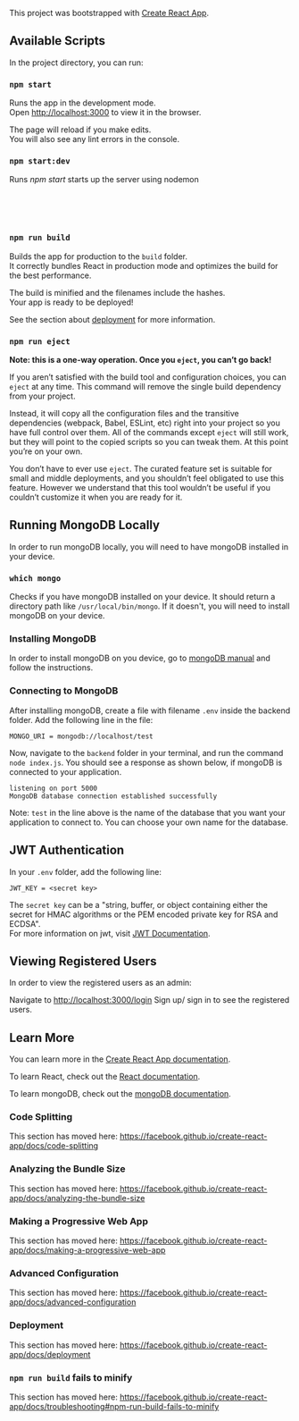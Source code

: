 This project was bootstrapped with [Create React App](https://github.com/facebook/create-react-app).

## Available Scripts

In the project directory, you can run:

### `npm start`

Runs the app in the development mode.<br />
Open [http://localhost:3000](http://localhost:3000) to view it in the browser.

The page will reload if you make edits.<br />
You will also see any lint errors in the console.

### `npm start:dev`

Runs *npm start* starts up the server using nodemon

<br />
<br />
<br />

### `npm run build`

Builds the app for production to the `build` folder.<br />
It correctly bundles React in production mode and optimizes the build for the best performance.

The build is minified and the filenames include the hashes.<br />
Your app is ready to be deployed!

See the section about [deployment](https://facebook.github.io/create-react-app/docs/deployment) for more information.

### `npm run eject`

**Note: this is a one-way operation. Once you `eject`, you can’t go back!**

If you aren’t satisfied with the build tool and configuration choices, you can `eject` at any time. This command will remove the single build dependency from your project.

Instead, it will copy all the configuration files and the transitive dependencies (webpack, Babel, ESLint, etc) right into your project so you have full control over them. All of the commands except `eject` will still work, but they will point to the copied scripts so you can tweak them. At this point you’re on your own.

You don’t have to ever use `eject`. The curated feature set is suitable for small and middle deployments, and you shouldn’t feel obligated to use this feature. However we understand that this tool wouldn’t be useful if you couldn’t customize it when you are ready for it.

## Running MongoDB Locally

In order to run mongoDB locally, you will need to have mongoDB installed in your device.

### `which mongo`

Checks if you have mongoDB installed on your device. It should return a directory path like `/usr/local/bin/mongo`. If it doesn't, you will need to install mongoDB on your device. 

### Installing MongoDB

In order to install mongoDB on you device, go to [mongoDB manual](https://docs.mongodb.com/manual/administration/install-community/) and follow the instructions. 

### Connecting to MongoDB

After installing mongoDB, create a file with filename `.env` inside the backend folder. Add the following line in the file:

`MONGO_URI = mongodb://localhost/test`

Now, navigate to the `backend` folder in your terminal, and run the command `node index.js`. You should see a response as shown below, if mongoDB is connected to your application. 

`listening on port 5000`<br>
`MongoDB database connection established successfully`

Note: `test` in the line above is the name of the database that you want your application to connect to. You can choose your own name for the database. 

## JWT Authentication

In your `.env` folder, add the following line:

`JWT_KEY = <secret key>`

The `secret key` can be a "string, buffer, or object containing either the secret for HMAC algorithms or the PEM encoded private key for RSA and ECDSA".   
For more information on jwt, visit [JWT Documentation](https://www.npmjs.com/package/jsonwebtoken). 

## Viewing Registered Users

In order to view the registered users as an admin:

Navigate to [http://localhost:3000/login](http://localhost:3000/login)
Sign up/ sign in to see the registered users. 

## Learn More

You can learn more in the [Create React App documentation](https://facebook.github.io/create-react-app/docs/getting-started).

To learn React, check out the [React documentation](https://reactjs.org/).

To learn mongoDB, check out the [mongoDB documentation](https://docs.mongodb.com/manual/).

### Code Splitting

This section has moved here: https://facebook.github.io/create-react-app/docs/code-splitting

### Analyzing the Bundle Size

This section has moved here: https://facebook.github.io/create-react-app/docs/analyzing-the-bundle-size

### Making a Progressive Web App

This section has moved here: https://facebook.github.io/create-react-app/docs/making-a-progressive-web-app

### Advanced Configuration

This section has moved here: https://facebook.github.io/create-react-app/docs/advanced-configuration

### Deployment

This section has moved here: https://facebook.github.io/create-react-app/docs/deployment

### `npm run build` fails to minify

This section has moved here: https://facebook.github.io/create-react-app/docs/troubleshooting#npm-run-build-fails-to-minify
